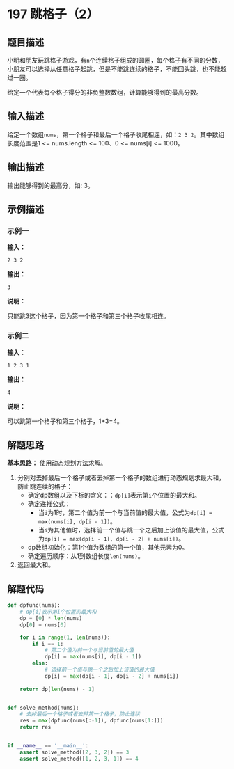 # 197 跳格子（2）

## 题目描述

小明和朋友玩跳格子游戏，有`n`个连续格子组成的圆圈，每个格子有不同的分数，小朋友可以选择从任意格子起跳，但是不能跳连续的格子，不能回头跳，也不能超过一圈。

给定一个代表每个格子得分的非负整数数组，计算能够得到的最高分数。

## 输入描述

给定一个数组`nums`，第一个格子和最后一个格子收尾相连，如：`2 3 2`。其中数组长度范围是1 <= nums.length <= 100、0 <= nums[i] <= 1000。

## 输出描述

输出能够得到的最高分，如: 3。

## 示例描述

### 示例一

**输入：**

```text
2 3 2
```

**输出：**

```text
3 
```

**说明：**

只能跳3这个格子，因为第一个格子和第三个格子收尾相连。

### 示例二

**输入：**

```text
1 2 3 1
```

**输出：**

```text
4 
```

**说明：**

可以跳第一个格子和第三个格子，1+3=4。

## 解题思路

**基本思路：** 使用动态规划方法求解。

1. 分别对去掉最后一个格子或者去掉第一个格子的数组进行动态规划求最大和，防止跳连续的格子：
   - 确定dp数组以及下标的含义：：`dp[i]`表示第`i`个位置的最大和。
   - 确定递推公式：
      - 当`i`为1时，第二个值为前一个与当前值的最大值，公式为`dp[i] = max(nums[i], dp[i - 1])`。
      - 当`i`为其他值时，选择前一个值与跳一个之后加上该值的最大值，公式为`dp[i] = max(dp[i - 1], dp[i - 2] + nums[i])`。
   - dp数组初始化：第1个值为数组的第一个值，其他元素为0。
   - 确定遍历顺序：从1到数组长度`len(nums)`。
2. 返回最大和。   

## 解题代码

```python
def dpfunc(nums):
    # dp[i]表示第i个位置的最大和
    dp = [0] * len(nums)
    dp[0] = nums[0]

    for i in range(1, len(nums)):
        if i == 1:
            # 第二个值为前一个与当前值的最大值
            dp[i] = max(nums[i], dp[i - 1])
        else:
            # 选择前一个值与跳一个之后加上该值的最大值
            dp[i] = max(dp[i - 1], dp[i - 2] + nums[i])
    
    return dp[len(nums) - 1]


def solve_method(nums):
    # 去掉最后一个格子或者去掉第一个格子，防止连续
    res = max(dpfunc(nums[:-1]), dpfunc(nums[1:]))
    return res


if __name__ == '__main__':
    assert solve_method([2, 3, 2]) == 3
    assert solve_method([1, 2, 3, 1]) == 4
```


